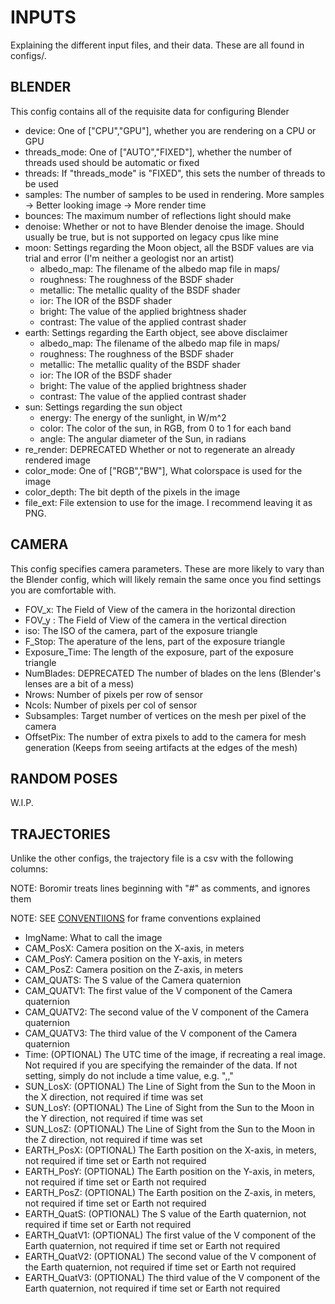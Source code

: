 # INPUTS

Explaining the different input files, and their data. These are all found in configs/.

## BLENDER

This config contains all of the requisite data for configuring Blender

- device: One of \["CPU","GPU"\], whether you are rendering on a CPU or GPU
- threads_mode: One of \["AUTO","FIXED"\], whether the number of threads used should be automatic or fixed
- threads: If "threads_mode" is "FIXED", this sets the number of threads to be used
- samples: The number of samples to be used in rendering. More samples -> Better looking image -> More render time
- bounces: The maximum number of reflections light should make
- denoise: Whether or not to have Blender denoise the image. Should usually be true, but is not supported on legacy cpus like mine
- moon: Settings regarding the Moon object, all the BSDF values are via trial and error (I'm neither a geologist nor an artist)
  - albedo_map: The filename of the albedo map file in maps/
  - roughness: The roughness of the BSDF shader
  - metallic: The metallic quality of the BSDF shader
  - ior: The IOR of the BSDF shader
  - bright: The value of the applied brightness shader
  - contrast: The value of the applied contrast shader
- earth: Settings regarding the Earth object, see above disclaimer
  - albedo_map: The filename of the albedo map file in maps/
  - roughness: The roughness of the BSDF shader
  - metallic: The metallic quality of the BSDF shader
  - ior: The IOR of the BSDF shader
  - bright: The value of the applied brightness shader
  - contrast: The value of the applied contrast shader
- sun: Settings regarding the sun object
  - energy: The energy of the sunlight, in W/m^2
  - color: The color of the sun, in RGB, from 0 to 1 for each band
  - angle: The angular diameter of the Sun, in radians
- re_render: DEPRECATED Whether or not to regenerate an already rendered image
- color_mode: One of \["RGB","BW"\], What colorspace is used for the image
- color_depth: The bit depth of the pixels in the image
- file_ext: File extension to use for the image. I recommend leaving it as PNG.

## CAMERA

This config specifies camera parameters. These are more likely to vary than the Blender config, which will likely remain the same once you find settings you are comfortable with.

- FOV_x: The Field of View of the camera in the horizontal direction
- FOV_y : The Field of View of the camera in the vertical direction
- iso: The ISO of the camera, part of the exposure triangle
- F_Stop: The aperature of the lens, part of the exposure triangle
- Exposure_Time: The length of the exposure, part of the exposure triangle
- NumBlades: DEPRECATED The number of blades on the lens (Blender's lenses are a bit of a mess)
- Nrows: Number of pixels per row of sensor
- Ncols: Number of pixels per col of sensor
- Subsamples: Target number of vertices on the mesh per pixel of the camera
- OffsetPix: The number of extra pixels to add to the camera for mesh generation (Keeps from seeing artifacts at the edges of the mesh)

## RANDOM POSES

W.I.P.

## TRAJECTORIES

Unlike the other configs, the trajectory file is a csv with the following columns:

NOTE: Boromir treats lines beginning with "#" as comments, and ignores them

NOTE: SEE [CONVENTIIONS](CONVENTIONS.md) for frame conventions explained

- ImgName: What to call the image
- CAM_PosX: Camera position on the X-axis, in meters
- CAM_PosY: Camera position on the Y-axis, in meters
- CAM_PosZ: Camera position on the Z-axis, in meters
- CAM_QUATS: The S value of the Camera quaternion
- CAM_QUATV1: The first value of the V component of the Camera quaternion
- CAM_QUATV2: The second value of the V component of the Camera quaternion
- CAM_QUATV3: The third value of the V component of the Camera quaternion
- Time: (OPTIONAL) The UTC time of the image, if recreating a real image. Not required if you are specifying the remainder of the data. If not setting, simply do not include a time value, e.g. ",,"
- SUN_LosX: (OPTIONAL) The Line of Sight from the Sun to the Moon in the X direction, not required if time was set
- SUN_LosY: (OPTIONAL) The Line of Sight from the Sun to the Moon in the Y direction, not required if time was set
- SUN_LosZ: (OPTIONAL) The Line of Sight from the Sun to the Moon in the Z direction, not required if time was set
- EARTH_PosX: (OPTIONAL) The Earth position on the X-axis, in meters, not required if time set or Earth not required
- EARTH_PosY: (OPTIONAL) The Earth position on the Y-axis, in meters, not required if time set or Earth not required
- EARTH_PosZ: (OPTIONAL) The Earth position on the Z-axis, in meters, not required if time set or Earth not required
- EARTH_QuatS: (OPTIONAL) The S value of the Earth quaternion, not required if time set or Earth not required
- EARTH_QuatV1: (OPTIONAL) The first value of the V component of the Earth quaternion, not required if time set or Earth not required
- EARTH_QuatV2: (OPTIONAL) The second value of the V component of the Earth quaternion, not required if time set or Earth not required
- EARTH_QuatV3: (OPTIONAL) The third value of the V component of the Earth quaternion, not required if time set or Earth not required

